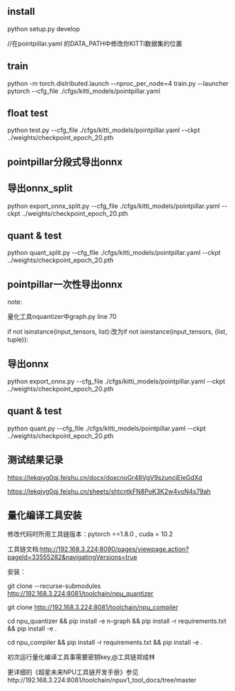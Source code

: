 ## install
python setup.py develop

//在pointpillar.yaml 的DATA_PATH中修改你KITTI数据集的位置

## train
python -m torch.distributed.launch --nproc_per_node=4 train.py --launcher pytorch --cfg_file ./cfgs/kitti_models/pointpillar.yaml

## float test
python test.py --cfg_file ./cfgs/kitti_models/pointpillar.yaml  --ckpt ../weights/checkpoint_epoch_20.pth

## pointpillar分段式导出onnx
## 导出onnx_split
python export_onnx_split.py --cfg_file ./cfgs/kitti_models/pointpillar.yaml --ckpt ../weights/checkpoint_epoch_20.pth

## quant & test
python quant_split.py --cfg_file ./cfgs/kitti_models/pointpillar.yaml --ckpt ../weights/checkpoint_epoch_20.pth

## pointpillar一次性导出onnx
note:

量化工具nquantizer中graph.py line 70

if not isinstance(input_tensors, list):改为if not isinstance(input_tensors, (list, tuple)):
## 导出onnx
python export_onnx.py --cfg_file ./cfgs/kitti_models/pointpillar.yaml --ckpt ../weights/checkpoint_epoch_20.pth

## quant & test
python quant.py --cfg_file ./cfgs/kitti_models/pointpillar.yaml --ckpt ../weights/checkpoint_epoch_20.pth


## 测试结果记录
https://lekqjyg0qj.feishu.cn/docx/doxcnoGr48VgV9szuncjEleGdXd

https://lekqjyg0qj.feishu.cn/sheets/shtcntkFN8PoK3K2w4voN4s79ah


## 量化编译工具安装


修改代码时所用工具链版本：pytorch ==1.8.0  , cuda = 10.2

工具链文档:http://192.168.3.224:8090/pages/viewpage.action?pageId=33555282&navigatingVersions=true

安装：

git clone --recurse-submodules http://192.168.3.224:8081/toolchain/npu_quantizer

git clone http://192.168.3.224:8081/toolchain/npu_compiler

cd npu_quantizer && pip install -e n-graph && pip install -r requirements.txt && pip install -e .

cd npu_compiler && pip install -r requirements.txt && pip install -e .

初次运行量化编译工具事需要密钥key,@工具链郑成林

更详细的《超星未来NPU工具链开发手册》参见http://192.168.3.224:8081/toolchain/npuv1_tool_docs/tree/master
